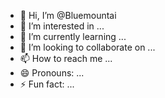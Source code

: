 - 👋 Hi, I’m @Bluemountai
- 👀 I’m interested in ...
- 🌱 I’m currently learning ...
- 💞️ I’m looking to collaborate on ...
- 📫 How to reach me ...
- 😄 Pronouns: ...
- ⚡ Fun fact: ...

<!---
Bluemountai/Bluemountai is a ✨ special ✨ repository because its `README.md` (this file) appears on your GitHub profile.
You can click the Preview link to take a look at your changes.
--->
